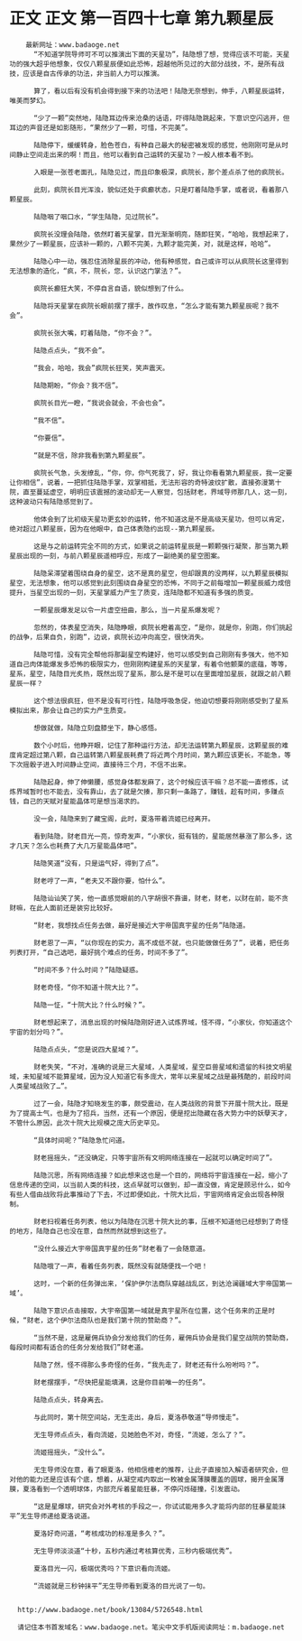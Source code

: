 # 正文 正文 第一百四十七章 第九颗星辰
        最新网址：www.badaoge.net
          “不知道学院导师可不可以推演出下面的天星功”，陆隐想了想，觉得应该不可能，天星功的强大超乎他想象，仅仅八颗星辰便如此恐怖，超越他所见过的大部分战技，不，是所有战技，应该是自古传承的功法，非当前人力可以推演。
      
          算了，看以后有没有机会得到接下来的功法吧！陆隐无奈想到，伸手，八颗星辰运转，唯美而梦幻。
      
          “少了一颗”突然地，陆隐耳边传来沧桑的话语，吓得陆隐跳起来，下意识空闪逃开，但耳边的声音还是如影随形，“果然少了一颗，可惜，不完美”。
      
          陆隐停下，缓缓转身，脸色苍白，有种自己最大的秘密被发现的感觉，他刚刚可是从时间静止空间走出来的啊！而且，他可以看到自己运转的天星功？一般人根本看不到。
      
          入眼是一张苍老面孔，陆隐见过，而且印象极深，疯院长，那个差点杀了他的疯院长。
      
          此刻，疯院长目光浑浊，貌似还处于疯癫状态，只是盯着陆隐手掌，或者说，看着那八颗星辰。
      
          陆隐咽了咽口水，“学生陆隐，见过院长”。
      
          疯院长没理会陆隐，依然盯着天星掌，目光渐渐明亮，随即狂笑，“哈哈，我想起来了，果然少了一颗星辰，应该补一颗的，八颗不完美，九颗才能完美，对，就是这样，哈哈”。
      
          陆隐心中一动，强忍住消除星辰的冲动，他有种感觉，自己或许可以从疯院长这里得到无法想象的造化，“疯，不，院长，您，认识这门掌法？”。
      
          疯院长癫狂大笑，不停自言自语，貌似想到了什么。
      
          陆隐将天星掌在疯院长眼前摆了摆手，故作叹息，“怎么才能有第九颗星辰呢？我不会”。
      
          疯院长张大嘴，盯着陆隐，“你不会？”。
      
          陆隐点点头，“我不会”。
      
          “我会，哈哈，我会”疯院长狂笑，笑声震天。
      
          陆隐期盼，“你会？我不信”。
      
          疯院长目光一瞪，“我说会就会，不会也会”。
      
          “我不信”。
      
          “你要信”。
      
          “就是不信，除非我看到第九颗星辰”。
      
          疯院长气急，头发缭乱，“你，你，你气死我了，好，我让你看看第九颗星辰，我一定要让你相信”，说着，一把抓住陆隐手掌，双掌相抵，无法形容的奇特波纹扩散，直接弥漫第十院，直至蔓延虚空，明明应该震撼的波动却无一人察觉，包括财老，界域导师那几人，这一刻，这种波动只有陆隐感觉到了。
      
          他体会到了比初级天星功更玄妙的运转，他不知道这是不是高级天星功，但可以肯定，绝对超过八颗星辰，因为在他眼中，自己体表隐约出现--第九颗星辰。
      
          这是与之前运转完全不同的方式，如果说之前运转星辰是一颗颗强行凝聚，那当第九颗星辰出现的一刻，与前八颗星辰遥相呼应，形成了一副绝美的星空图案。
      
          陆隐呆滞望着围绕自身的星空，这不是真的星空，但却跟真的没两样，以九颗星辰模拟星空，无法想象，他可以感觉到此刻围绕自身星空的恐怖，不同于之前每增加一颗星辰威力成倍提升，当星空出现的一刻，天星掌威力产生了质变，连陆隐都不知道有多强的质变。
      
          一颗星辰爆发足以令一片虚空扭曲，那么，当一片星系爆发呢？
      
          忽然的，体表星空消失，陆隐睁眼，疯院长瞪着高空，“是你，就是你，别跑，你们挑起的战争，后果自负，别跑”，边说，疯院长边冲向高空，很快消失。
      
          陆隐可惜，没有完全帮他将那副星空构建好，他可以感受到自己刚刚有多强大，他不知道自己肉体能爆发多恐怖的极限实力，但刚刚构建星系的天星掌，有着令他颤栗的底蕴，等等，星系，星空，陆隐目光炙热，既然出现了星系，那么是不是可以在里面增加星辰，就跟之前八颗星辰一样？
      
          这个想法很疯狂，但不是没有可行性，陆隐呼吸急促，他迫切想要将刚刚感受到了星系模拟出来，那会让自己的实力产生质变。
      
          想做就做，陆隐立刻盘膝坐下，静心感悟。
      
          数个小时后，他睁开眼，记住了那种运行方法，却无法运转第九颗星辰，这颗星辰的难度肯定超过第八颗，自己运转第八颗星辰耗费了将近两个月时间，第九颗应该更长，不能急，等下次摇骰子进入时间静止空间，直接待三个月，不信不出来。
      
          陆隐起身，伸了伸懒腰，感觉身体都发麻了，这个时候应该干嘛？总不能一直修炼，试炼界域暂时也不能去，没有靠山，去了就是欠揍，那只剩一条路了，赚钱，趁有时间，多赚点钱，自己的天赋对星能晶体可是想当渴求的。
      
          没一会，陆隐来到了藏宝阁，此时，夏洛带着流姬已经离开。
      
          看到陆隐，财老目光一亮，惊奇发声，“小家伙，挺有钱的，星能居然暴涨了那么多，这才几天？怎么也耗费了大几万星能晶体吧”。
      
          陆隐笑道“没有，只是运气好，得到了点”。
      
          财老哼了一声，“老夫又不跟你要，怕什么”。
      
          陆隐讪讪笑了笑，他一直感觉眼前的八字胡很不靠谱，财老，财老，以财在前，能不贪财嘛，在此人面前还是装穷比较好。
      
          “财老，我想找点任务去做，最好是接近大宇帝国真宇星的任务”陆隐道。
      
          财老恩了一声，“以你现在的实力，高不成低不就，也只能做做任务了”，说着，把任务列表打开，“自己选吧，最好挑个难点的任务，时间不多了”。
      
          “时间不多？什么时间？”陆隐疑惑。
      
          财老奇怪，“你不知道十院大比？”。
      
          陆隐一怔，“十院大比？什么时候？”。
      
          财老想起来了，消息出现的时候陆隐刚好进入试炼界域，怪不得，“小家伙，你知道这个宇宙的划分吗？”。
      
          陆隐点点头，“您是说四大星域？”。
      
          财老失笑，“不对，准确的说是三大星域，人类星域，星空巨兽星域和遗留的科技文明星域，未知星域不能算星域，因为没人知道它有多庞大，常年以来星域之战是最残酷的，前段时间人类星域战败了…”。
      
          过了一会，陆隐才知晓发生的事，颇受震动，在人类战败的背景下开展十院大比，既是为了提高士气，也是为了招兵，当然，还有一个原因，便是挖出隐藏在各大势力中的妖孽天才，不管什么原因，此次十院大比规模之庞大历史罕见。
      
          “具体时间呢？”陆隐急忙问道。
      
          财老摇摇头，“还没确定，只等宇宙所有文明网络连接在一起就可以确定时间了”。
      
          陆隐沉思，所有网络连接？如此想来这也是一个目的，网络将宇宙连接在一起，缩小了信息传递的空间，以当前人类的科技，这点早就可以做到，却一直没做，肯定是顾忌什么，如今有些人借由战败将此事推动了下去，不过即便如此，十院大比后，宇宙网络肯定会出现各种限制。
      
          财老扫视着任务列表，他以为陆隐在沉思十院大比的事，压根不知道他已经想到了奇怪的地方，陆隐自己也没在意，自然而然就想到这些了。
      
          “没什么接近大宇帝国真宇星的任务”财老看了一会随意道。
      
          陆隐哦了一声，看着任务列表，既然没有就随便找一个吧！
      
          这时，一个新的任务弹出来，‘保护伊尔法商队穿越战乱区，到达沧澜疆域大宇帝国第一域’。
      
          陆隐下意识点击接取，大宇帝国第一域就是真宇星所在位置，这个任务来的正是时候，“财老，这个伊尔法商队也是我们第十院的赞助商？”。
      
          “当然不是，这是雇佣兵协会分发给我们的任务，雇佣兵协会是我们星空战院的赞助商，每段时间都有适合的任务分发给我们”财老道。
      
          陆隐了然，怪不得那么多奇怪的任务，“我先走了，财老还有什么吩咐吗？”。
      
          财老摆摆手，“尽快把星能填满，这是你目前唯一的任务”。
      
          陆隐点点头，转身离去。
      
          与此同时，第十院空间站，无生走出，身后，夏洛恭敬道“导师慢走”。
      
          无生导师点点头，看向流姬，见她脸色不对，奇怪，“流姬，怎么了？”。
      
          流姬摇摇头，“没什么”。
      
          无生导师没在意，看了眼夏洛，他相信檀老的推荐，让此子直接加入解语者研究会，但对他的能力还是应该有个底，想着，从凝空戒内取出一枚被金属薄膜覆盖的圆球，揭开金属薄膜，夏洛看到一个透明球体，内部充斥着星能狂暴，不停闪烁碰撞，引发震动。
      
          “这是星爆球，研究会对外考核的手段之一，你试试能用多久才能将内部的狂暴星能抹平”无生导师递给夏洛说道。
      
          夏洛好奇问道，“考核成功的标准是多久？”。
      
          无生导师淡淡道“十秒，五秒内通过考核算优秀，三秒内极端优秀”。
      
          夏洛目光一闪，极端优秀吗？下意识看向流姬。
      
          “流姬就是三秒钟抹平”无生导师看到夏洛的目光说了一句。
      
      
      http://www.badaoge.net/book/13084/5726548.html
      
      请记住本书首发域名：www.badaoge.net。笔尖中文手机版阅读网址：m.badaoge.net
